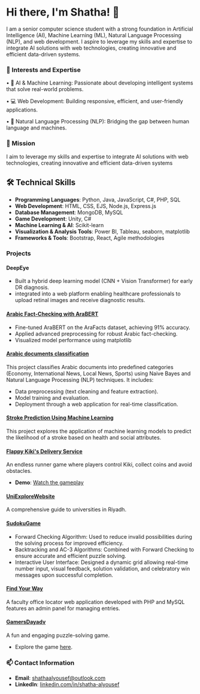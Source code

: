 # Hi there, I'm Shatha! 👋

I am a senior computer science student with a strong foundation in Artificial Intelligence (AI), Machine Learning (ML), Natural Language Processing (NLP), and web development. I aspire to leverage my skills and expertise to integrate AI solutions with web technologies, creating innovative and efficient data-driven systems.

### 🌟 Interests and Expertise
• 🤖 AI & Machine Learning: Passionate about developing intelligent systems that solve real-world problems.

• 💻 Web Development: Building responsive, efficient, and user-friendly applications.

• 🌱 Natural Language Processing (NLP): Bridging the gap between human language and machines.

### 🚀 Mission
I aim to leverage my skills and expertise to integrate AI solutions with web technologies, creating innovative and efficient data-driven systems

## 🛠️ Technical Skills
- **Programming Languages**: Python, Java, JavaScript, C#, PHP, SQL  
- **Web Development**: HTML, CSS, EJS, Node.js, Express.js  
- **Database Management**: MongoDB, MySQL  
- **Game Development**: Unity, C#   
- **Machine Learning & AI**: Scikit-learn 
- **Visualization & Analysis Tools**: Power BI, Tableau, seaborn, matplotlib 
- **Frameworks & Tools**: Bootstrap, React, Agile methodologies  

###  Projects
#### DeepEye
- Built a hybrid deep learning model (CNN + Vision Transformer) for early DR
diagnosis.
- integrated into a web platform enabling healthcare professionals to upload retinal images and receive diagnostic results.

#### [Arabic Fact-Checking with AraBERT](https://github.com/Shatha404/AraFact)
- Fine-tuned AraBERT on the AraFacts dataset, achieving 91% accuracy.
- Applied advanced preprocessing for robust Arabic fact-checking.
- Visualized model performance using matplotlib
  
#### [Arabic documents classification](https://github.com/Shatha404/Arabic-documents-classification-)
This project classifies Arabic documents into predefined categories (Economy, International News, Local News, Sports) using Naive Bayes and Natural Language Processing (NLP) techniques. It includes:
 - Data preprocessing (text cleaning and feature extraction).
 - Model training and evaluation.
 - Deployment through a web application for real-time classification.
   
#### [Stroke Prediction Using Machine Learning](https://github.com/Shatha404/stroke-Prediction)
This project explores the application of machine learning models to predict the likelihood of a stroke based on health and social attributes.

#### [Flappy Kiki's Delivery Service](https://github.com/Shatha404/Flappy-Kiki-s-Delivery-Service)
An endless runner game where players control Kiki, collect coins and avoid obstacles.
- **Demo**: [Watch the gameplay](https://drive.google.com/file/d/125MTmpHgKXjDjvthPS-FIt-oyTorCc5i/view?usp=drive_link)

#### [UniExploreWebsite](https://github.com/LayanAlrashoud/UniExploreWebsite)
A comprehensive guide to universities in Riyadh.

#### [SudokuGame](https://github.com/Shatha404/SudokuGame)
 - Forward Checking Algorithm: Used to reduce invalid possibilities during the solving process for improved efficiency.
 - Backtracking and AC-3 Algorithms: Combined with Forward Checking to ensure accurate and efficient puzzle solving.
 - Interactive User Interface: Designed a dynamic grid allowing real-time number input, visual feedback, solution validation, and celebratory win messages upon successful completion.

#### [Find Your Way](https://github.com/Shatha404/findYourWay)
A faculty office locator web application developed with PHP and MySQL features an admin panel for managing entries.

#### [GamersDayadv](https://github.com/Shatha404/GamersDayadv)
A fun and engaging puzzle-solving game.
- Explore the game [here](https://shatha404.github.io/GamersDayadv/).
 
### 📫 Contact Information
- **Email**: [shathaalyousef@outlook.com](mailto:shathaalyousef@outlook.com)  
- **LinkedIn**: [linkedin.com/in/shatha-alyousef](https://linkedin.com/in/shatha-alyousef)
